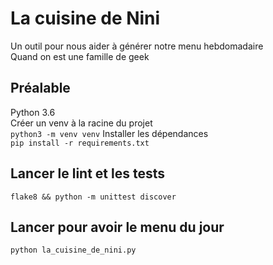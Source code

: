 # La cuisine de Nini

Un outil pour nous aider à générer notre menu hebdomadaire  
Quand on est une famille de geek  

## Préalable
Python 3.6  
Créer un venv à la racine du projet  
`python3 -m venv venv`
Installer les dépendances  
`pip install -r requirements.txt`

## Lancer le lint et les tests
`flake8 && python -m unittest discover`  

## Lancer pour avoir le menu du jour
`python la_cuisine_de_nini.py`  
